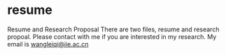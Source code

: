 # resume
Resume and Research Proposal
There are two files, resume and research propoal. Please contact with me if you are interested in my research.
My email is wangleiqi@iie.ac.cn
